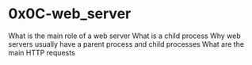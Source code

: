 # 0x0C-web_server

What is the main role of a web server
What is a child process
Why web servers usually have a parent process and child processes
What are the main HTTP requests
